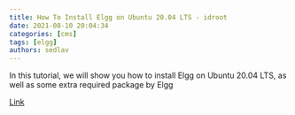 ```yaml
---
title: How To Install Elgg on Ubuntu 20.04 LTS - idroot
date: 2021-08-10 20:04:34
categories: [cms]
tags: [elgg]
authors: sedlav
---
```


In this tutorial, we will show you how to install Elgg on Ubuntu 20.04 LTS, as well as some extra required package by Elgg

[Link](https://idroot.us/install-elgg-ubuntu-20-04/)
